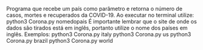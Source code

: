 Programa que recebe um país como parâmetro e retorna o número de casos, mortes e recuperados da COVID-19.
Ao executar no terminal utilize: python3 Corona.py nomedopais 
É importante lembrar que o site de onde os dados são tirados está em inglês, portanto utilize o nome dos países em inglês.
Exemplos: 
python3 Corona.py italy
python3 Corona.py us
python3 Corona.py brazil
python3 Corona.py world
